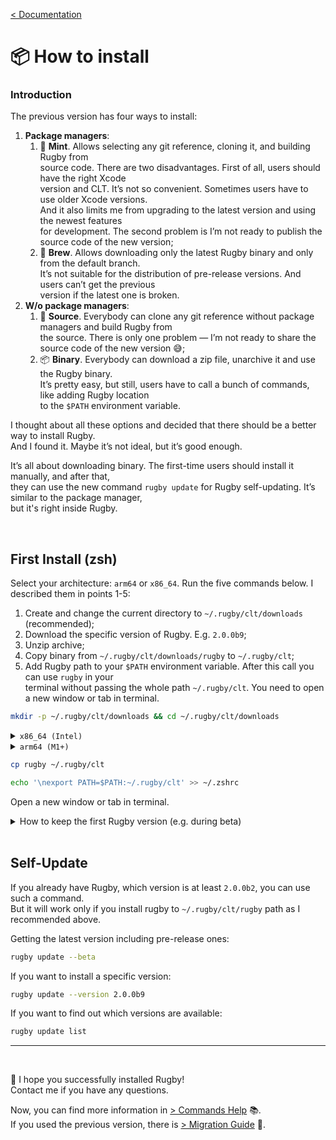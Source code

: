 [< Documentation](README.md)

# 📦 How to install

### Introduction

The previous version has four ways to install:

1. **Package managers**:
    1. 🌱 **Mint**. Allows selecting any git reference, cloning it, and building Rugby from\
    source code. There are two disadvantages. First of all, users should have the right Xcode\
    version and CLT. It’s not so convenient. Sometimes users have to use older Xcode versions.\
    And it also limits me from upgrading to the latest version and using the newest features\
    for development. The second problem is I’m not ready to publish the source code of the new version;
    2. 🍺 **Brew**. Allows downloading only the latest Rugby binary and only from the default branch.\
    It’s not suitable for the distribution of pre-release versions. And users can’t get the previous\
    version if the latest one is broken.
2. **W/o package managers**:
    1. 📑 **Source**. Everybody can clone any git reference without package managers and build Rugby from\
    the source. There is only one problem — I’m not ready to share the source code of the new version 😅;
    2. 📦 **Binary**. Everybody can download a zip file, unarchive it and use the Rugby binary.\
    It’s pretty easy, but still, users have to call a bunch of commands, like adding Rugby location\
    to the `$PATH` environment variable.

I thought about all these options and decided that there should be a better way to install Rugby.\
And I found it. Maybe it’s not ideal, but it’s good enough.

It’s all about downloading binary. The first-time users should install it manually, and after that,\
they can use the new command `rugby update` for Rugby self-updating. It’s similar to the package manager,\
but it's right inside Rugby.

<br>

## First Install (zsh)

Select your architecture: `arm64` or `x86_64`. Run the five commands below. I described them in points 1-5:

1. Create and change the current directory to `~/.rugby/clt/downloads` (recommended);
2. Download the specific version of Rugby. E.g. `2.0.0b9`;
3. Unzip archive;
4. Copy binary from `~/.rugby/clt/downloads/rugby` to `~/.rugby/clt`;
5. Add Rugby path to your `$PATH` environment variable. After this call you can use `rugby` in your\
terminal without passing the whole path `~/.rugby/clt`. You need to open a new window or tab in terminal.

```bash
mkdir -p ~/.rugby/clt/downloads && cd ~/.rugby/clt/downloads
```

<details><summary><code>x86_64 (Intel)</code></summary>
<p>

```bash
curl -LO https://github.com/swiftyfinch/Rugby/releases/download/2.0.0b9/x86_64.zip
```
```bash
unzip x86_64.zip
```

<hr>
</p>
</details>

<details><summary><code>arm64 (M1+)</code></summary>
<p>

```bash
curl -LO https://github.com/swiftyfinch/Rugby/releases/download/2.0.0b9/arm64.zip
```
```bash
unzip arm64.zip
```

<hr>
</p>
</details>

```bash
cp rugby ~/.rugby/clt
```
```bash
echo '\nexport PATH=$PATH:~/.rugby/clt' >> ~/.zshrc
```
Open a new window or tab in terminal.

<details><summary>How to keep the first Rugby version (e.g. during beta)</summary>
<p>

Instead of adding the path to your `$PATH` environment variable in the 5th point, use an alias like `rugby2`.

```bash
echo '\nalias rugby2="~/.rugby/clt/rugby"' >> ~/.zshenv
```
Open a new window or tab in terminal.

</p>
</details>

<br>

## Self-Update

If you already have Rugby, which version is at least `2.0.0b2`, you can use such a command.\
But it will work only if you install rugby to `~/.rugby/clt/rugby` path as I recommended above.

Getting the latest version including pre-release ones:

```bash
rugby update --beta
```

If you want to install a specific version:

```bash
rugby update --version 2.0.0b9
```

If you want to find out which versions are available:

```bash
rugby update list
```

---
<br>

🚀 I hope you successfully installed Rugby!\
Contact me if you have any questions.

Now, you can find more information in [> Commands Help](commands-help/README.md) 📚.\
If you used the previous version, there is [> Migration Guide](migration-guide.md) 🚏.

